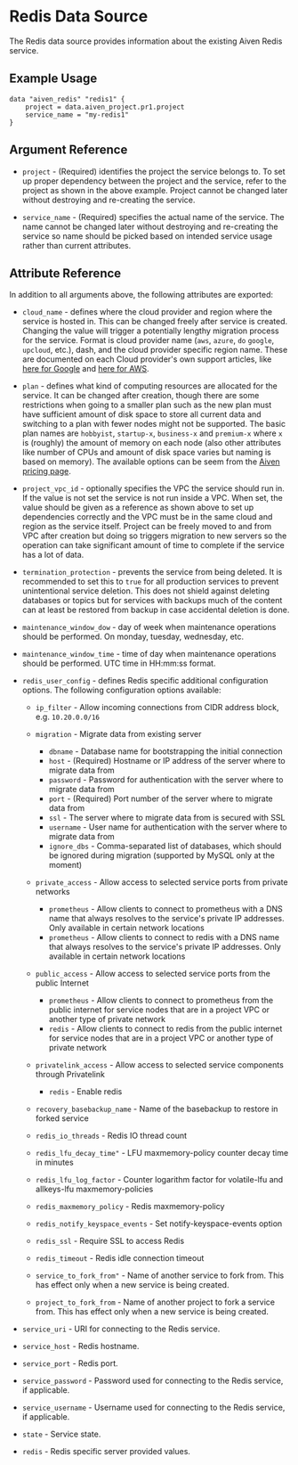 # Redis Data Source

The Redis data source provides information about the existing Aiven Redis service.

## Example Usage

```hcl
data "aiven_redis" "redis1" {
    project = data.aiven_project.pr1.project
    service_name = "my-redis1"
}
```

## Argument Reference

* `project` - (Required) identifies the project the service belongs to. To set up proper dependency
between the project and the service, refer to the project as shown in the above example.
Project cannot be changed later without destroying and re-creating the service.

* `service_name` - (Required) specifies the actual name of the service. The name cannot be changed
later without destroying and re-creating the service so name should be picked based on
intended service usage rather than current attributes.

## Attribute Reference

In addition to all arguments above, the following attributes are exported:

* `cloud_name` - defines where the cloud provider and region where the service is hosted
in. This can be changed freely after service is created. Changing the value will trigger
a potentially lengthy migration process for the service. Format is cloud provider name
(`aws`, `azure`, `do` `google`, `upcloud`, etc.), dash, and the cloud provider
specific region name. These are documented on each Cloud provider's own support articles,
like [here for Google](https://cloud.google.com/compute/docs/regions-zones/) and
[here for AWS](https://docs.aws.amazon.com/AmazonRDS/latest/UserGuide/Concepts.RegionsAndAvailabilityZones.html).

* `plan` - defines what kind of computing resources are allocated for the service. It can
be changed after creation, though there are some restrictions when going to a smaller
plan such as the new plan must have sufficient amount of disk space to store all current
data and switching to a plan with fewer nodes might not be supported. The basic plan
names are `hobbyist`, `startup-x`, `business-x` and `premium-x` where `x` is
(roughly) the amount of memory on each node (also other attributes like number of CPUs
and amount of disk space varies but naming is based on memory). The available options can be seem from the [Aiven pricing page](https://aiven.io/pricing).

* `project_vpc_id` - optionally specifies the VPC the service should run in. If the value
is not set the service is not run inside a VPC. When set, the value should be given as a
reference as shown above to set up dependencies correctly and the VPC must be in the same
cloud and region as the service itself. Project can be freely moved to and from VPC after
creation but doing so triggers migration to new servers so the operation can take
significant amount of time to complete if the service has a lot of data.

* `termination_protection` - prevents the service from being deleted. It is recommended to
set this to `true` for all production services to prevent unintentional service
deletion. This does not shield against deleting databases or topics but for services
with backups much of the content can at least be restored from backup in case accidental
deletion is done.

* `maintenance_window_dow` - day of week when maintenance operations should be performed. 
On monday, tuesday, wednesday, etc.

* `maintenance_window_time` - time of day when maintenance operations should be performed. 
UTC time in HH:mm:ss format.

* `redis_user_config` - defines Redis specific additional configuration options. The following 
configuration options available:
    * `ip_filter` - Allow incoming connections from CIDR address block, e.g. `10.20.0.0/16`
    
    * `migration` - Migrate data from existing server
        * `dbname` - Database name for bootstrapping the initial connection
        * `host` - (Required) Hostname or IP address of the server where to migrate data from
        * `password` - Password for authentication with the server where to migrate data from
        * `port` - (Required) Port number of the server where to migrate data from
        * `ssl` - The server where to migrate data from is secured with SSL
        * `username` - User name for authentication with the server where to migrate data from
        * `ignore_dbs` - Comma-separated list of databases, which should be ignored during
        migration (supported by MySQL only at the moment)
    
    * `private_access` - Allow access to selected service ports from private networks
        * `prometheus` - Allow clients to connect to prometheus with a DNS name that always 
        resolves to the service's private IP addresses. Only available in certain network locations
        * `prometheus` - Allow clients to connect to redis with a DNS name that always 
        resolves to the service's private IP addresses. Only available in certain network locations
        
    * `public_access` - Allow access to selected service ports from the public Internet
        * `prometheus` - Allow clients to connect to prometheus from the public internet 
        for service nodes that are in a project VPC or another type of private network
        * `redis` - Allow clients to connect to redis from the public internet for service 
        nodes that are in a project VPC or another type of private network

    * `privatelink_access` - Allow access to selected service components through Privatelink
        * `redis` - Enable redis

    * `recovery_basebackup_name` - Name of the basebackup to restore in forked service
    * `redis_io_threads` - Redis IO thread count
    * `redis_lfu_decay_time"` - LFU maxmemory-policy counter decay time in minutes
    * `redis_lfu_log_factor` - Counter logarithm factor for volatile-lfu and allkeys-lfu 
    maxmemory-policies
    * `redis_maxmemory_policy` - Redis maxmemory-policy
    * `redis_notify_keyspace_events` - Set notify-keyspace-events option
    * `redis_ssl` - Require SSL to access Redis
    * `redis_timeout` - Redis idle connection timeout
    * `service_to_fork_from"` - Name of another service to fork from. This has effect only 
    when a new service is being created. 
    * `project_to_fork_from` - Name of another project to fork a service from. This has
    effect only when a new service is being created.

* `service_uri` - URI for connecting to the Redis service.

* `service_host` - Redis hostname.

* `service_port` - Redis port.

* `service_password` - Password used for connecting to the Redis service, if applicable.

* `service_username` - Username used for connecting to the Redis service, if applicable.

* `state` - Service state.

* `redis` - Redis specific server provided values.